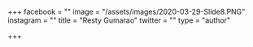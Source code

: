 +++
facebook = ""
image = "/assets/images/2020-03-29-Slide8.PNG"
instagram = ""
title = "Resty Gumarao"
twitter = ""
type = "author"

+++
